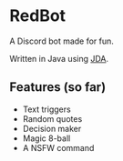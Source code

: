# RedBot
A Discord bot made for fun.

Written in Java using [JDA](https://github.com/DV8FromTheWorld/JDA).

## Features (so far)
* Text triggers
* Random quotes
* Decision maker
* Magic 8-ball
* A NSFW command
